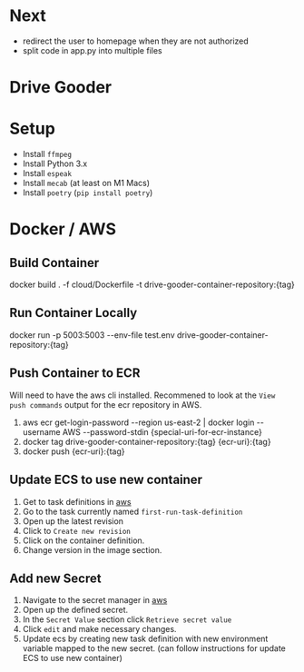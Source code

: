 # Next

- redirect the user to homepage when they are not authorized
- split code in app.py into multiple files

# Drive Gooder

# Setup

- Install `ffmpeg`
- Install Python 3.x
- Install `espeak`
- Install `mecab` (at least on M1 Macs)
- Install `poetry` (`pip install poetry`)

# Docker / AWS

## Build Container

docker build . -f cloud/Dockerfile -t drive-gooder-container-repository:{tag}

## Run Container Locally

docker run -p 5003:5003 --env-file test.env drive-gooder-container-repository:{tag}

## Push Container to ECR

Will need to have the aws cli installed.
Recommened to look at the `View push commands` output for the ecr repository in AWS.

1. aws ecr get-login-password --region us-east-2 | docker login --username AWS --password-stdin {special-uri-for-ecr-instance}
1. docker tag drive-gooder-container-repository:{tag} {ecr-uri}:{tag}
1. docker push {ecr-uri}:{tag}

## Update ECS to use new container

1. Get to task definitions in [aws](https://us-east-2.console.aws.amazon.com/ecs/home?region=us-east-2#/taskDefinitions)
1. Go to the task currently named `first-run-task-definition`
1. Open up the latest revision
1. Click to `Create new revision`
1. Click on the container definition.
1. Change version in the image section.

## Add new Secret

1. Navigate to the secret manager in [aws](https://us-east-2.console.aws.amazon.com/secretsmanager/listsecrets?region=us-east-2)
1. Open up the defined secret.
1. In the `Secret Value` section click `Retrieve secret value`
1. Click `edit` and make necessary changes.
1. Update ecs by creating new task definition with new environment variable mapped to the new secret. (can follow instructions for update ECS to use new container)
